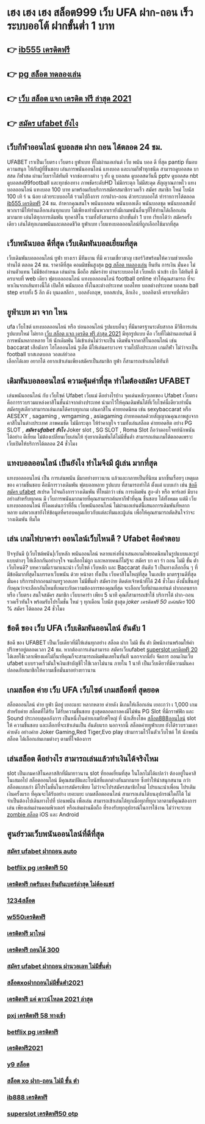 # เฮง เฮง เฮง สล็อต999 เว็บ UFA ฝาก-ถอน เร็ว ระบบออโต้ ฝากขั้นต่ำ 1 บาท 

## 👉 [ib555 เครดิตฟรี](https://www.ufaeat.com/ufabet-master-login/)
## 👉 [pg สล็อต ทดลองเล่น](https://www.ufaeat.com/ทางเข้ายูฟ่าเบท-ufabet/)
## 👉 [เว็บ สล็อต แจก เครดิต ฟรี ล่าสุด 2021](https://www.ufaeat.com/credit-free-50/)
## 👉 [สมัคร ufabet ยังไง](https://www.ufaeat.com/)

##  เว็บกีฬาออนไลน์ ดูบอลสด ฝาก ถอน ได้ตลอด 24 ชม.

UFABET เราเป็นเว็บตรง เว็บตรง ยูฟ่าเบท ที่ไม่ผ่านเอเย่นต์ เว็บ พนัน บอล ดี ที่สุด pantip ที่มอบความสนุก ให้กับผู้ที่ชื่นชอบ เล่นการพนันออนไลน์ แทงบอล และเกมกีฬาทุกชนิด สามารถดูบอลสด บาสสด กีฬาสด ผ่านเว็บเราได้ทันที จากช่องทางต่าง ๆ ทั้ง   ดู บอลสด ดูบอลสดวันนี้ pptv ดูบอลสด nbt ดูบอลสด99football และทุกช่องทาง ภาพชัดระดับHD ไม่มีกระตุก ไม่มีสะดุด สัญญาณภาพไว แทงบอลออนไลน์ แทงบอล 100 บาท มาพร้อมกับบริการสมัครสมาชิกรวดเร็ว สมัคร สมาชิก ใหม่ โบนัส 100 เทิ ร์ น น้อย เด้วยระบบออโต้ รวมไปถึงการ การฝาก-ถอน ด้วยระบบออโต้  ทำรายการได้ตลอด [ib555 เครดิตฟรี](https://www.ufaeat.com/ทางเข้ายูฟ่าเบท-ufabet/) 24 ชม. ถ้าหากคุณสนใจ พนันบอลสด พนันบอลเต็ง พนันบอลชุด พนันบอลสเต็ป พวกเรามีให้ท่านเลือกเล่นทุกแบบ ไม่เพียงเท่านั้นพวกเรายังมีเกมพนันอื่นๆที่ให้ท่านได้เลือกเล่นมากมาย  เล่นได้ทุกการเดิมพัน ทุกคาสิโน รวมทั้งยังสามารถ ฝากขั้นต่ำ 1 บาท  เรียกได้ว่า สมัครครั้งเดียว เล่นได้ทุกเกมพนันและตลอดชีวิต ยูฟ่าเบท เว็บแทงบอลออนไลน์ที่ถูกเลือกใช้มากที่สุด

## เว็บพนันบอล ดีที่สุด เว็บเดิมพันบอลเยี่ยมที่สุด

 เว็บเดิมพันบอลออนไลน์  ยูฟ่า  ทางเรา มีทีมงาน  ที่มี ความเชี่ยวชาญ  เซอร์วิสพร้อมให้ความช่วยเหลือท่านได้  ตลอด 24 ชม. ราคาดีที่สุด  คอมมิชชั่นสูงสุด   [pg สล็อต ทดลองเล่น](https://www.ufaeat.com/credit-free-50/) ยืนยัน  การเงิน  มั่นคง  ไม่ผ่านตัวแทน  ไม่มีข้อกำหนด   เล่นผ่าน มือถือ สมัครง่าย  ผ่านระบบออโต้  เว็บหลัก   นำเข้า   เบิก ได้ทันที  มีครบจบที่ web  เดียว ฟุตบอลออนไลน์ แทงบอลออนไลน์ football online ทำให้คุณสามารถ ที่จะหาเงินจากเส้นทางนี้ได้ เปิดให้ พนันบอล  ทั้งในละต่างประเทศ บอลไทย  บอลต่างประเทศ บอลสด  ball step ครบทั้ง 5 ลีก ดัง บุนเดสลีกา ,  บอลอังกฤษ,  บอลสเปน, ลีกเอิง ,  บอลอิตาลี ครบจบที่เดียว

## ยูฟ่าเบท มา จาก ไหน

 ufa  เว็บไซต์  แทงบอลออนไลน์    หรือ  บ่อนออนไลน์  รูปแบบอื่นๆ   ที่มีมาตรฐานระดับสากล  มีวิธีการเล่น  รูปแบบใหม่  ไม่ยาก  [เว็บ สล็อต แจก เครดิต ฟรี ล่าสุด 2021](https://www.ufaeat.com/) มีทุกรูปแบบ คือ   เว็บที่ไม่ผ่านเอเย่นต์  มีการพนันหลากหลาย   ให้ นักเดิมพัน  ได้เข้าเล่นไม่ว่าจะเป็น เดิมพันจากคาสิโนออนไลน์   เช่น  baccarat เสือมังกร ไฮโลออนไลน์    รูเล็ต   มีให้เล่นครบวงจร   รวมไปถึงประเภท เกมกีฬา ไม่ว่าจะเป็น  football บาสเกตบอล   วอลเล่ย์วอล  
  เลือกได้เลย    อยากได้   อยากเข้าเล่นเพียงสมัครเป็นสมาชิก    ยูฟ่า  ก็สามารถเข้าเล่นได้ทันที


##  เดิมพันบอลออนไลน์ ความคุ้มค่าที่สุด ทำไมต้องสมัคร UFABET 

เล่นพนันออนไลน์ กับ เว็บไซค์  Ufabet เว็บแม่ ดีอย่างไรบ้าง จุดเด่นหลักๆเลยของ Ufabet เว็บตรง  คือการรวบรวมแหล่งคาสิโนชั้นนำจากต่างประเทศ นำมาไว้ให้คุณเดิมพันได้ที่เว็บไซค์นี้เดียวเท่านั้น สมัครยูสเดียวสามารถเล่นเกมได้ครบทุกเกม เล่นคาสิโน ค่ายยอดนิยม  เช่น  sexybaccarat หรือ AESEXY , sagaming , wmgaming , asiagaming ถ่ายทอดสดด้วยสัญญาณคุณภาพสูงจากคาสิโนในต่างประเทศ ภาพคมชัด ไม่มีกระตุก   ให้รำคาญใจ  รวมทั้งเล่นสล็อต ค่ายยอดฮิต  อย่าง PG SLOT , ***สมัคร ufabet ยังไง*** Joker slot , SG SLOT , Roma Slot ถือว่าตอบโจทย์นักพนันได้อย่าง ดีเยี่ยม  ไม่ต้องเปลี่ยนเว็บเล่นให้ ยุ่งยากเดิมพันได้ไม่มีขั้นต่ำ สามารถเล่นเกมได้ตลอดเพราะเว็บเปิดให้บริการได้ตลอด 24 ชั่วโมง


##  แทงบอลออนไลน์  เป็นยังไง  ทำไมจึงมี ผู้เล่น  มากที่สุด 

 แทงบอลออนไลน์ เป็น การเล่นพนัน มีมาอย่างยาวนาน แล้วและกลายเป็นที่นิยม มากขึ้นเรื่อยๆ เหตุผล ของ ความชื่นชอบ คือมีการวางเดิมพัน ฟุตบอลหลาย รูปแบบ ที่สามารถทำได้ ตั้งแต่ แบบเก่า เช่น [ข้อดี สมัคร ufabet](https://www.ufaeat.com/) สเปรด ไปจนถึงการวางเดิมพัน ที่ใหม่กว่า เช่น การเดิมพัน สูง-ต่ำ หรือ พาร์เลย์  มีบางอย่างสำหรับทุกคน มี เว็บการพนันมากมายที่คุณสามารถค้นหากีฬาที่คุณ ชื่นชอบ ได้ทั้งหมด แต่มี เว็บแทงบอลออนไลน์ ที่โดดเด่นกว่าที่อื่น เว็บพนันออนไลน์ ไม่ผ่านเอเย่นต์นี้เสนอการเดิมพันที่หลากหลาย แต่พวกเขายังให้ข้อมูลที่ครอบคลุมเกี่ยวกับแต่ละทีมและผู้เล่น เพื่อให้คุณสามารถตัดสินใจว่าจะ วางเดิมพัน ทีมใด

## เล่น เกมไพ่บาคาร่า ออนไลน์เว็บไหนดี ? Ufabet  คือคำตอบ

ปัจจุบันมี {เว็บไซต์พนัน|เว็บหลัก พนันออนไลน์ หลายแห่งที่นำเสนอเกมไพ่ยอดนิยมในรูปแบบและรูปแบบต่างๆ ให้เลือกกันอย่างจุใจ จนเลือกไม่ถูก และหลายคนก็ไม่รู้จะ  สมัคร บา คา ร่า ถอน ไม่มี ขั้น ต่ํา  เว็บไหนดี? บทความนี้เรามาแนะนำ เว็บไซต์ เว็บหลัก และ Baccarat อันดับ 1 เป็นทางเลือกอื่น ๆ ที่มีข้อดีมากที่สุดในบรรดาเว็บพนัน ด้วย หน้าตา ทั้งเป็น เว็บคาสิโนใหญ่ที่สุด   ในเอเชีย มาตรฐานดีที่สุด มั่นคง  บริการฝากถอนผ่านทรูวอลเลท ไม่มีขั้นต่ำ   สมัครง่าย ติดต่อเจ้าหน้าที่ได้ 24 ชั่วโมง  ดังนั้นขึ้นอยู่กับคุณว่าจะเลือกอันไหนที่เหมาะกับความต้องการของคุณที่สุด จะเลือกเว็บที่ผ่านเอเย่นต์ ฝากถอนยาก หรือ เว็บตรง สนใจสมัคร สมาชิก เว็บบาคาร่า  เพียง 5 นาที คุณก็สามารถเข้าใช้ บริการได้ ฝาก-ถอน รวดเร็วทันใจ พร้อมรับโปรโมชั่น ใหม่ ๆ ทุกเดือน โบนัส สูงสุด *joker เครดิตฟรี 50 แค่สมัคร* 100 % สมัคร ได้ตลอด 24 ชั่วโมง

## ข้อดี ของ เว็บ UFA  เว็บเดิมพันออนไลน์ อันดับ 1 

ข้อดี ของ UFABET เป็นเว็บเดียวที่มีให้เล่นทุกอย่าง  สล็อต ฝาก ไม่มี ขั้น ต่ํา มีพนักงานพร้อมให้คำปรึกษาอยู่ตลอดเวลา 24 ชม. หากต้องการเล่นสามารถ  สมัครเว็บufabet [superslot เครดิตฟรี 20](https://www.ufaeat.com/register/)  ได้เลยใช้เวลาเพียงแค่ไม่กี่นาทีคุณก็จะสามารถเดิมพันเลยในทันที นอกจากนี้ยัง จัดการ  ถอนเงินเว็บ ufabet  แบบรวดเร็วมันใจเงินเข้าบัญชีไวใช้เวลาไม่นาน ภายใน 1 นาที เป็นเว็บเดียวที่มีความมั่นคงปลอดภัยสมาชิกให้ความเชื่อมั่นมาอย่างยาวนาน


##   เกมสล็อต ค่าย  เว็บ UFA เว็บไซต์   เกมสล็อตที่ สุดยอด

สล็อตออนไลน์  ค่าย  ยูฟ่า มีอยู่ เยอะแยะ หลากหลาย  ค่ายดัง มีเกมให้เลือกเล่น เยอะกว่า เ 1,000 เกม สำหรับค่าย สล็อตที่ได้รับ ได้รับความชื่นชอบ สูงสุดตลอดกาลคงมีไม่พ้น PG Slot ที่มีกราฟฟิก และ Sound ประกอบสุดอลังการ เป็นหนึ่งในค่ายเกมยักษ์ใหญ่ ที่ นักเสี่ยงโชค [สล็อต888ออนไลน์](https://www.ufaeat.com/register/)  slot ให้ ความชื่นชอบ และเลือกที่จะเข้าเล่นเป็น อันดับแรก  นอกจากนี้ สล็อตค่ายยูฟ่าเบท ยังได้รวบรวมเอาค่ายดัง อย่างค่าย Joker Gaming,Red Tiger,Evo play เข้ามารวมไว้ในตัวเว็บไซต์  ให้ นักพนัน สล็อต  ได้เลือกเล่นเกมต่างๆ ตามที่ใจต้องการ  

## เล่นสล็อต ดีอย่างไร สามารถเล่นแล้วทำเงินได้จริงไหม

 slot เป็นเกมคาสิโนคลาสสิกที่มีมายาวนาน   slot  ที่ยอดเยี่ยมที่สุด ในโลกไม่ได้แปลว่า ต้องอยู่ในคาสิโนเสมอไป สล็อตออนไลน์ มีคุณสมบัติและโบนัสที่แตกต่างกันมากมาย ซึ่งทำให้น่าสนุกสนาน กว่าสล็อตแบบเก่า  มีโปรโมชั่นในการสมัครเพียบ ไม่ว่าจะโปรสมัครสมาชิกใหม่ โปรแนะนำเพื่อน โปรเติมเงินครั้งแรก ที่คุณจะได้รับอย่าง เยอะแยะ   เกมสล็อตออนไลน์ สามารถเล่นได้บนอุปกรณ์ใดก็ได้ ไม่จำเป็นต้องไปเดินทางไปที่ บ่อนพนัน เพื่อเล่น สามารถเข้าเล่นได้ทุกเมื่อทุกที่ทุกเวลาตามที่คุณต้องการเล่น เพียงเล่นผ่านคอมพิวเตอร์ หรือเล่นผ่านมือถือ ที่รองรับทุกอุปกรณ์ในการใช้งาน ไม่ว่าจะระบบ [zombie สล็อต](https://www.ufaeat.com/regis-ufabet-master-free/) iOS และ Android

## ศูนย์รวมเว็บพนันออนไลน์ที่ดีที่สุด

### [สมัคร ufabet ฝากถอน auto](https://atom.io/themes/UFAEAT%20ทางเข้า%20UFABET%20xoslot%20เครดิตฟรี%20008%20สล็อต%20สมัครฟรี%20ฟรีเครดิต%20100%)
### [betflix pg เครดิตฟรี 50](https://atom.io/themes/UFAEAT%20ทางเข้า%20UFABET%20joker%20สล็อต%20999%20008%20สล็อต%20สมัครฟรี%20ฟรีเครดิต%20100%)
### [เครดิตฟรี กดรับเอง ยืนยันเบอร์ล่าสุด ไม่ต้องแชร์](https://atom.io/themes/UFAEAT%20ทางเข้า%20UFABET%20joker%20เครดิตฟรี%20100%20008%20สล็อต%20สมัครฟรี%20ฟรีเครดิต%20100%)
### [1234สล็อต](https://atom.io/themes/UFAEAT%20ทางเข้า%20UFABET%20เกม%20สล็อต%20168%20008%20สล็อต%20สมัครฟรี%20ฟรีเครดิต%20100%)
### [w550เครดิตฟรี](https://atom.io/themes/UFAEAT%20ทางเข้า%20UFABET%20pgjazzเครดิตฟรี%20008%20สล็อต%20สมัครฟรี%20ฟรีเครดิต%20100%)
### [เครดิตฟรี มาใหม่](https://atom.io/themes/UFAEAT%20ทางเข้า%20UFABET%201688gamesสล็อต%20008%20สล็อต%20สมัครฟรี%20ฟรีเครดิต%20100%)
### [เครดิตฟรี ถอนได้ 300](https://atom.io/themes/UFAEAT%20ทางเข้า%20UFABET%20สล็อต777ฟรีเครดิต50%20008%20สล็อต%20สมัครฟรี%20ฟรีเครดิต%20100%)
### [สมัคร ufabet ฝากถอน ผ่านวอเลท ไม่มีขั้นต่ำ](https://atom.io/themes/UFAEAT%20ทางเข้า%20UFABET%20สล็อต007%20008%20สล็อต%20สมัครฟรี%20ฟรีเครดิต%20100%)
### [สล็อตxoฝากถอนไม่มีขั้นต่ํา2021](https://atom.io/themes/UFAEAT%20ทางเข้า%20UFABET%20สล็อตxo69%20008%20สล็อต%20สมัครฟรี%20ฟรีเครดิต%20100%)
### [เครดิตฟรี แค่ ดาวน์โหลด 2021 ล่าสุด](https://atom.io/themes/UFAEAT%20ทางเข้า%20UFABET%20scr918kiss%20เครดิตฟรี%2050%20008%20สล็อต%20สมัครฟรี%20ฟรีเครดิต%20100%)
### [pxj เครดิตฟรี 58 ทางเข้า](https://atom.io/themes/UFAEAT%20ทางเข้า%20UFABET%20joker%20เครดิตฟรี%2050%20ไม่ต้องแชร์ล่าสุด2021%20008%20สล็อต%20สมัครฟรี%20ฟรีเครดิต%20100%)
### [betflix pg เครดิตฟรี](https://atom.io/themes/UFAEAT%20ทางเข้า%20UFABET%20ซอมบี้%20สล็อต%20008%20สล็อต%20สมัครฟรี%20ฟรีเครดิต%20100%)
### [เครดิตฟรี2021](https://atom.io/themes/UFAEAT%20ทางเข้า%20UFABET%20สล็อต%205g%20008%20สล็อต%20สมัครฟรี%20ฟรีเครดิต%20100%)
### [y9 สล็อต](https://atom.io/themes/UFAEAT%20ทางเข้า%20UFABET%20ซุปเปอร์%20สล็อต%20เครดิตฟรี%2050%20008%20สล็อต%20สมัครฟรี%20ฟรีเครดิต%20100%)
### [สล็อต xo ฝาก-ถอน ไม่มี ขั้น ต่ํา](https://atom.io/themes/UFAEAT%20ทางเข้า%20UFABET%20สล็อต11ไฮโล%20008%20สล็อต%20สมัครฟรี%20ฟรีเครดิต%20100%)
### [ib888 เครดิตฟรี](https://atom.io/themes/UFAEAT%20ทางเข้า%20UFABET%20ทดลอง%20เล่น%20สล็อต%20pg%20008%20สล็อต%20สมัครฟรี%20ฟรีเครดิต%20100%)
### [superslot เครดิตฟรี50 otp](https://atom.io/themes/UFAEAT%20ทางเข้า%20UFABET%20สล็อต%20เครดิตฟรี%20ไม่ต้องฝากก่อน%20ไม่ต้องแชร์%20ยืนยันเบอร์โทรศัพท์%202021%20ล่าสุด%20008%20สล็อต%20สมัครฟรี%20ฟรีเครดิต%20100%)